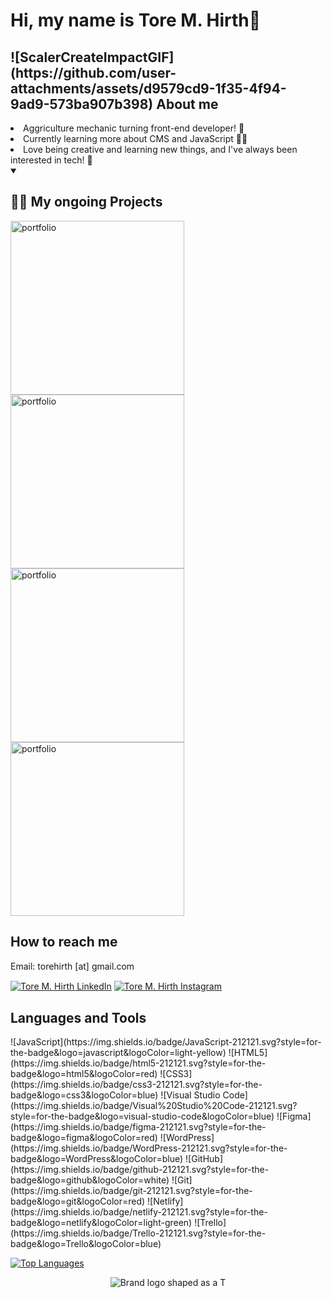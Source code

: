 <h1>Hi, my name is Tore M. Hirth👋</h1>

<!-- About me -->
<h2 align="left">![ScalerCreateImpactGIF](https://github.com/user-attachments/assets/d9579cd9-1f35-4f94-9ad9-573ba907b398)
 About me</h2>
<li align="left">Aggriculture mechanic turning front-end developer! 🚀</li>
<li align="left">Currently learning more about CMS and JavaScript 🧑‍💻</li>
<li align="left">Love being creative and learning new things, and I've always been interested in tech! 🎨</li>

<!-- Ongoing projects -->
<details open> 
  <summary><h2>👨‍💻 My ongoing Projects</h2></summary>  
<p align="left">
<a href="https://github.com/Torehirth/portfolio"><img width="278" src="https://DenverCoder1-github-readme-stats.vercel.app/api/pin/?username=Torehirth&repo=portfolio&theme=react&bg_color=0d1117&title_color=F22C50&hide_border=false&border_color=30363d&icon_color=e6edf3&show_icons=true" alt="portfolio"></a>
<a href="https://github.com/Torehirth/out-n-about"><img width="278" src="https://DenverCoder1-github-readme-stats.vercel.app/api/pin/?username=Torehirth&repo=out-n-about&theme=react&bg_color=0d1117&title_color=F22C50&hide_border=false&border_color=30363d&icon_color=e6edf3&show_icons=true" alt="portfolio"></a>
<a href="https://github.com/Torehirth/Rainy-Days"><img width="278" src="https://DenverCoder1-github-readme-stats.vercel.app/api/pin/?username=Torehirth&repo=Rainy-Days&theme=react&bg_color=0d1117&title_color=F22C50&hide_border=false&border_color=30363d&icon_color=e6edf3&show_icons=true" alt="portfolio"></a>
<a href="https://github.com/Torehirth/Semester-Project-1"><img width="278" src="https://DenverCoder1-github-readme-stats.vercel.app/api/pin/?username=Torehirth&repo=Semester-Project-1&theme=react&bg_color=0d1117&title_color=F22C50&hide_border=false&border_color=30363d&icon_color=e6edf3&show_icons=true" alt="portfolio"></a>
</p>
</details>

<!-- Contact information -->
<h2 align="left">How to reach me</h2>
<p>Email: torehirth [at] gmail.com</p>
<p align="left">
  <a href="https://www.linkedin.com/in/torehirth/" target="blank"><img align="center" src="https://img.shields.io/badge/Linkedin-212121?style=for-the-badge&logo=linkedin&logoColor=blue" alt="Tore M. Hirth LinkedIn"  /></a>
  <a href="https://instagram.com/torehirth" target="blank"><img align="center" src="https://img.shields.io/badge/Instagram-212121.svg?style=for-the-badge&logo=instagram&logoColor=8a49a1" alt="Tore M. Hirth Instagram"  /></a>
</p>

<!-- Programming languages and tools -->
<h2 align="left">Languages and Tools</h2>
<!-- Program icons -->
![JavaScript](https://img.shields.io/badge/JavaScript-212121.svg?style=for-the-badge&logo=javascript&logoColor=light-yellow)
![HTML5](https://img.shields.io/badge/html5-212121.svg?style=for-the-badge&logo=html5&logoColor=red)
![CSS3](https://img.shields.io/badge/css3-212121.svg?style=for-the-badge&logo=css3&logoColor=blue)
![Visual Studio Code](https://img.shields.io/badge/Visual%20Studio%20Code-212121.svg?style=for-the-badge&logo=visual-studio-code&logoColor=blue)
![Figma](https://img.shields.io/badge/figma-212121.svg?style=for-the-badge&logo=figma&logoColor=red)
![WordPress](https://img.shields.io/badge/WordPress-212121.svg?style=for-the-badge&logo=WordPress&logoColor=blue)
![GitHub](https://img.shields.io/badge/github-212121.svg?style=for-the-badge&logo=github&logoColor=white)
![Git](https://img.shields.io/badge/git-212121.svg?style=for-the-badge&logo=git&logoColor=red)
![Netlify](https://img.shields.io/badge/netlify-212121.svg?style=for-the-badge&logo=netlify&logoColor=light-green)
![Trello](https://img.shields.io/badge/Trello-212121.svg?style=for-the-badge&logo=Trello&logoColor=blue)

<!-- Most used languages -->
<a href="https://github.com/torehirth" align="left"><img src="https://github-readme-stats.vercel.app/api/top-langs/?username=torehirth&langs_count=10&title_color=e6edf3&text_color=e6edf3&icon_color=e6edf3&bg_color=0d1117&hide_border=false&border_color=30363d&locale=en&custom_title=Most%20%used" alt="Top Languages" /></a>

<!-- Logo -->
<p align="center">
  <img align="center" src="https://github.com/user-attachments/assets/e2d941bb-6c1a-42df-bd75-bca7cbff2bbe" alt="Brand logo shaped as a T" />
</p>

<!--
<h3>Visitors:</h3>

![Visitor Count](https://profile-counter.glitch.me/Torehirth/count.svg)
-->
